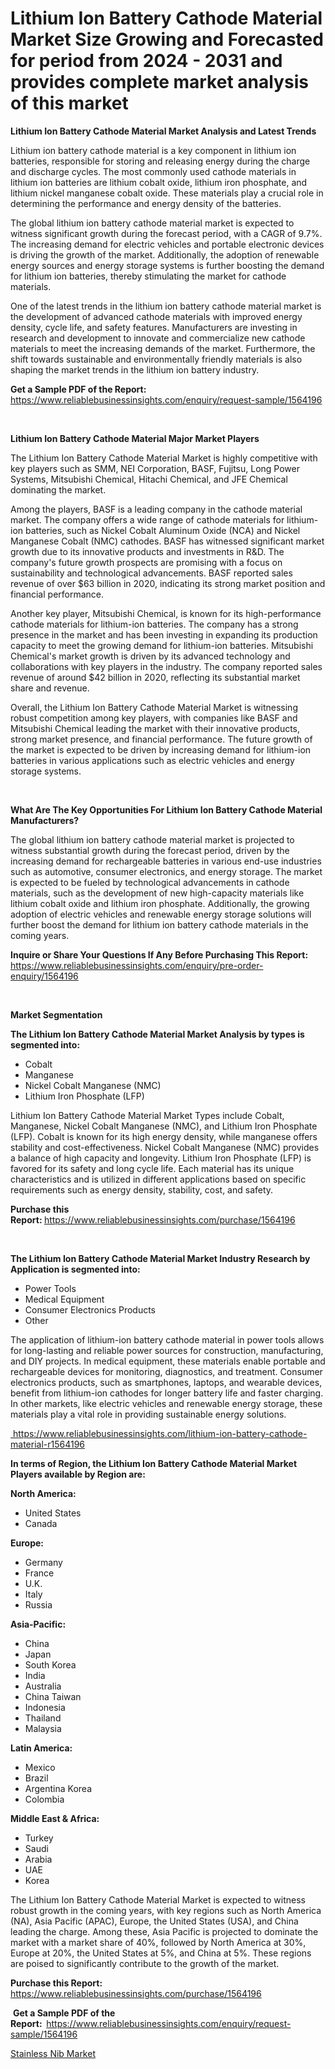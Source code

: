 <p><h1>Lithium Ion Battery Cathode Material Market Size Growing and Forecasted for period from 2024 - 2031 and provides complete market analysis of this market</h1></p><p><strong>Lithium Ion Battery Cathode Material Market Analysis and Latest Trends</strong></p>
<p><p>Lithium ion battery cathode material is a key component in lithium ion batteries, responsible for storing and releasing energy during the charge and discharge cycles. The most commonly used cathode materials in lithium ion batteries are lithium cobalt oxide, lithium iron phosphate, and lithium nickel manganese cobalt oxide. These materials play a crucial role in determining the performance and energy density of the batteries.</p><p>The global lithium ion battery cathode material market is expected to witness significant growth during the forecast period, with a CAGR of 9.7%. The increasing demand for electric vehicles and portable electronic devices is driving the growth of the market. Additionally, the adoption of renewable energy sources and energy storage systems is further boosting the demand for lithium ion batteries, thereby stimulating the market for cathode materials.</p><p>One of the latest trends in the lithium ion battery cathode material market is the development of advanced cathode materials with improved energy density, cycle life, and safety features. Manufacturers are investing in research and development to innovate and commercialize new cathode materials to meet the increasing demands of the market. Furthermore, the shift towards sustainable and environmentally friendly materials is also shaping the market trends in the lithium ion battery industry.</p></p>
<p><strong>Get a Sample PDF of the Report:&nbsp;</strong> <a href="https://www.reliablebusinessinsights.com/enquiry/request-sample/1564196">https://www.reliablebusinessinsights.com/enquiry/request-sample/1564196</a></p>
<p>&nbsp;</p>
<p><strong>Lithium Ion Battery Cathode Material Major Market Players</strong></p>
<p><p>The Lithium Ion Battery Cathode Material Market is highly competitive with key players such as SMM, NEI Corporation, BASF, Fujitsu, Long Power Systems, Mitsubishi Chemical, Hitachi Chemical, and JFE Chemical dominating the market.</p><p>Among the players, BASF is a leading company in the cathode material market. The company offers a wide range of cathode materials for lithium-ion batteries, such as Nickel Cobalt Aluminum Oxide (NCA) and Nickel Manganese Cobalt (NMC) cathodes. BASF has witnessed significant market growth due to its innovative products and investments in R&D. The company's future growth prospects are promising with a focus on sustainability and technological advancements. BASF reported sales revenue of over $63 billion in 2020, indicating its strong market position and financial performance.</p><p>Another key player, Mitsubishi Chemical, is known for its high-performance cathode materials for lithium-ion batteries. The company has a strong presence in the market and has been investing in expanding its production capacity to meet the growing demand for lithium-ion batteries. Mitsubishi Chemical's market growth is driven by its advanced technology and collaborations with key players in the industry. The company reported sales revenue of around $42 billion in 2020, reflecting its substantial market share and revenue.</p><p>Overall, the Lithium Ion Battery Cathode Material Market is witnessing robust competition among key players, with companies like BASF and Mitsubishi Chemical leading the market with their innovative products, strong market presence, and financial performance. The future growth of the market is expected to be driven by increasing demand for lithium-ion batteries in various applications such as electric vehicles and energy storage systems.</p></p>
<p>&nbsp;</p>
<p><strong>What Are The Key Opportunities For Lithium Ion Battery Cathode Material Manufacturers?</strong></p>
<p><p>The global lithium ion battery cathode material market is projected to witness substantial growth during the forecast period, driven by the increasing demand for rechargeable batteries in various end-use industries such as automotive, consumer electronics, and energy storage. The market is expected to be fueled by technological advancements in cathode materials, such as the development of new high-capacity materials like lithium cobalt oxide and lithium iron phosphate. Additionally, the growing adoption of electric vehicles and renewable energy storage solutions will further boost the demand for lithium ion battery cathode materials in the coming years.</p></p>
<p><strong>Inquire or Share Your Questions If Any Before Purchasing This Report:</strong> <a href="https://www.reliablebusinessinsights.com/enquiry/pre-order-enquiry/1564196">https://www.reliablebusinessinsights.com/enquiry/pre-order-enquiry/1564196</a></p>
<p>&nbsp;</p>
<p><strong>Market Segmentation</strong></p>
<p><strong>The Lithium Ion Battery Cathode Material Market Analysis by types is segmented into:</strong></p>
<p><ul><li>Cobalt</li><li>Manganese</li><li>Nickel Cobalt Manganese (NMC)</li><li>Lithium Iron Phosphate (LFP)</li></ul></p>
<p><p>Lithium Ion Battery Cathode Material Market Types include Cobalt, Manganese, Nickel Cobalt Manganese (NMC), and Lithium Iron Phosphate (LFP). Cobalt is known for its high energy density, while manganese offers stability and cost-effectiveness. Nickel Cobalt Manganese (NMC) provides a balance of high capacity and longevity. Lithium Iron Phosphate (LFP) is favored for its safety and long cycle life. Each material has its unique characteristics and is utilized in different applications based on specific requirements such as energy density, stability, cost, and safety.</p></p>
<p><strong>Purchase this Report:&nbsp;</strong><a href="https://www.reliablebusinessinsights.com/purchase/1564196">https://www.reliablebusinessinsights.com/purchase/1564196</a></p>
<p>&nbsp;</p>
<p><strong>The Lithium Ion Battery Cathode Material Market Industry Research by Application is segmented into:</strong></p>
<p><ul><li>Power Tools</li><li>Medical Equipment</li><li>Consumer Electronics Products</li><li>Other</li></ul></p>
<p><p>The application of lithium-ion battery cathode material in power tools allows for long-lasting and reliable power sources for construction, manufacturing, and DIY projects. In medical equipment, these materials enable portable and rechargeable devices for monitoring, diagnostics, and treatment. Consumer electronics products, such as smartphones, laptops, and wearable devices, benefit from lithium-ion cathodes for longer battery life and faster charging. In other markets, like electric vehicles and renewable energy storage, these materials play a vital role in providing sustainable energy solutions.</p></p>
<p><a href="https://www.reliablebusinessinsights.com/lithium-ion-battery-cathode-material-r1564196">&nbsp;https://www.reliablebusinessinsights.com/lithium-ion-battery-cathode-material-r1564196</a></p>
<p><strong>In terms of Region, the Lithium Ion Battery Cathode Material Market Players available by Region are:</strong></p>
<p>
    <p> <strong> North America: </strong>
        <ul>
            <li>United States</li>
            <li>Canada</li>
        </ul>
        </p> 
    <p> <strong> Europe: </strong>
        <ul>
            <li>Germany</li>
            <li>France</li>
            <li>U.K.</li>
            <li>Italy</li>
            <li>Russia</li>
        </ul>
        </p> 
    <p> <strong> Asia-Pacific: </strong>
        <ul>
            <li>China</li>
            <li>Japan</li>
            <li>South Korea</li>
            <li>India</li>
            <li>Australia</li>
            <li>China Taiwan</li>
            <li>Indonesia</li>
            <li>Thailand</li>
            <li>Malaysia</li>
        </ul>
        </p> 
    <p> <strong> Latin America: </strong>
        <ul>
            <li>Mexico</li>
            <li>Brazil</li>
            <li>Argentina Korea</li>
            <li>Colombia</li>
        </ul>
        </p> 
    <p> <strong> Middle East & Africa: </strong>
        <ul>
            <li>Turkey</li>
            <li>Saudi</li>
            <li>Arabia</li>
            <li>UAE</li>
            <li>Korea</li>
        </ul>
    </p>
    </p>
<p><p>The Lithium Ion Battery Cathode Material Market is expected to witness robust growth in the coming years, with key regions such as North America (NA), Asia Pacific (APAC), Europe, the United States (USA), and China leading the charge. Among these, Asia Pacific is projected to dominate the market with a market share of 40%, followed by North America at 30%, Europe at 20%, the United States at 5%, and China at 5%. These regions are poised to significantly contribute to the growth of the market.</p></p>
<p><strong>Purchase this Report: </strong><a href="https://www.reliablebusinessinsights.com/purchase/1564196">https://www.reliablebusinessinsights.com/purchase/1564196</a></p>
<p>&nbsp;<strong>Get a Sample PDF of the Report:&nbsp;&nbsp;</strong><a href="https://www.reliablebusinessinsights.com/enquiry/request-sample/1564196">https://www.reliablebusinessinsights.com/enquiry/request-sample/1564196</a></p>
<p><strong></strong></p>
<p><p><a href="https://github.com/kaiserrayhan25/Market-Research-Report-List-1/blob/main/stainless-nib-market.md">Stainless Nib Market</a></p></p>